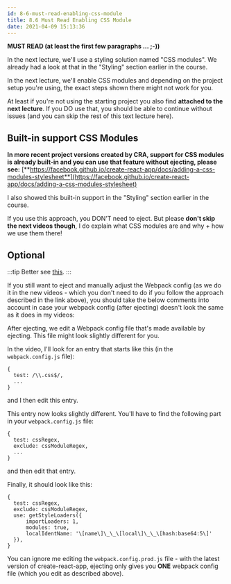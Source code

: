 ```yaml
---
id: 8-6-must-read-enabling-css-module
title: 8.6 Must Read Enabling CSS Module
date: 2021-04-09 15:13:36
---
```


**MUST READ (at least the first few paragraphs ... ;-))**

In the next lecture, we'll use a styling solution named "CSS modules". We already had a look at that in the "Styling" section earlier in the course.

In the next lecture, we'll enable CSS modules and depending on the project setup you're using, the exact steps shown there might not work for you.

At least if you're not using the starting project you also find **attached to the next lecture**. If you DO use that, you should be able to continue without issues (and you can skip the rest of this text lecture here).

## Built-in support CSS Modules

**In more recent project versions created by CRA, support for CSS modules is already built-in and you can use that feature without ejecting, please see:** [**https://facebook.github.io/create-react-app/docs/adding-a-css-modules-stylesheet**](https://facebook.github.io/create-react-app/docs/adding-a-css-modules-stylesheet)

I also showed this built-in support in the "Styling" section earlier in the course.

If you use this approach, you DON'T need to eject. But please **don't skip the next videos though**, I do explain what CSS modules are and why + how we use them there!

## Optional

:::tip
Better see [this](../5-styling-react-components-and-elements/5-10-0-working-with-css-modules#configure-webpackconfig-files).
:::

If you still want to eject and manually adjust the Webpack config (as we do it in the new videos - which you don't need to do if you follow the approach described in the link above), you should take the below comments into account in case your webpack config (after ejecting) doesn't look the same as it does in my videos:

After ejecting, we edit a Webpack config file that's made available by ejecting. This file might look slightly different for you.

In the video, I'll look for an entry that starts like this (in the `webpack.config.js` file):

```
{
  test: /\\.css$/,
  ...
}
```

and I then edit this entry.

This entry now looks slightly different. You'll have to find the following part in your `webpack.config.js` file:

```
{
  test: cssRegex,
  exclude: cssModuleRegex,
  ...
}
```

and then edit that entry.

Finally, it should look like this:

```
{
  test: cssRegex,
  exclude: cssModuleRegex,
  use: getStyleLoaders({
      importLoaders: 1,
      modules: true,
      localIdentName: '\[name\]\_\_\[local\]\_\_\[hash:base64:5\]'
  }),
}
```

You can ignore me editing the `webpack.config.prod.js` file - with the latest version of create-react-app, ejecting only gives you **ONE** webpack config file (which you edit as described above).

